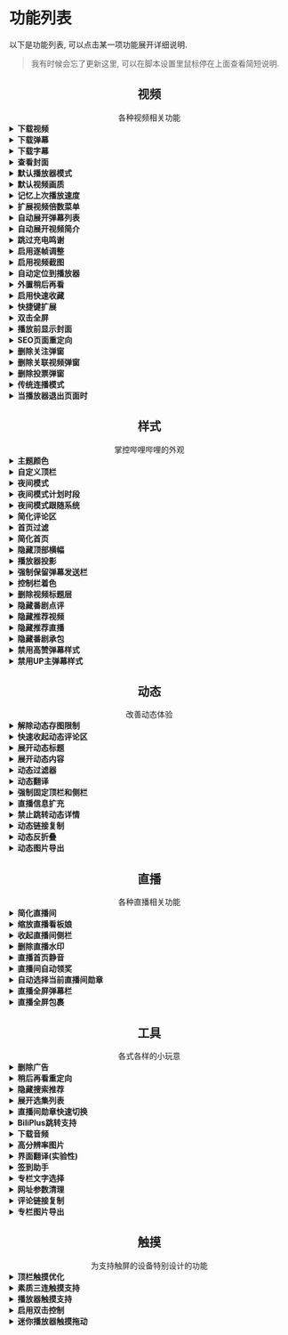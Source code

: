# 功能列表
以下是功能列表, 可以点击某一项功能展开详细说明.

> 我有时候会忘了更新这里, 可以在脚本设置里鼠标停在上面查看简短说明.

<h2 align="center">视频</h2>
<div align="center">各种视频相关功能</div>

<details>
<summary><strong>下载视频</strong></summary>

在视频播放页面中, `下载视频`按钮将在`附加功能`中启用, 点击可以选择清晰度并下载.

### 注意事项
- 请尊重视频原作者的版权, 因下载产生的纠纷本人概不负责.
- 4K清晰度只能导出下载, 不能直接下载.
- `DASH`格式下载将得到视频和音频两个文件, 合并请参考[#183](https://github.com/the1812/Bilibili-Evolved/issues/183).
- `FLV`格式视频如果有分段, 会把所有视频打包成`.zip`格式.
- 能够下载的清晰度取决于当前登录的账号, 例如`高清 1080P60`需要已登录大会员账号.
- 如果以您的账号权限无法观看某些视频(地区限制, 大会员专享等), 就算使用了类似[解除B站区域限制](https://greasyfork.org/zh-CN/scripts/25718-%E8%A7%A3%E9%99%A4b%E7%AB%99%E5%8C%BA%E5%9F%9F%E9%99%90%E5%88%B6)的脚本也是无法下载的, 除非您有对应节点的梯子.
- 直接下载过程中所有数据都存在内存里, 内存占用很大的话会导致系统卡顿. 可以考虑使用`显示链接`转给IDM或浏览器下载, 或使用[导出 aria2](aria2-notice.md)来进行下载.
- 短时间内大量下载(错误代码为412, 多发于批量导出某某教程/课程的全套视频)会遭到b站的暂时封禁, 需要等待一段时间后才能恢复, 这期间脚本的下载视频功能也会停用.

<div>
<img height="500" alt="single" src="https://cdn.jsdelivr.net/gh/the1812/Bilibili-Evolved@preview/images/compressed/download-video-single.jpg">
<img height="500" alt="batch" src="https://cdn.jsdelivr.net/gh/the1812/Bilibili-Evolved@preview/images/compressed/download-video-batch.jpg">
</div>

</details>
<details>
<summary><strong>下载弹幕</strong></summary>

在视频播放页面中, `下载弹幕`按钮将在`附加功能`中启用, 点击可以下载XML或ASS格式的弹幕.
> ASS格式不支持高级弹幕, 反向弹幕, 字幕弹幕

</details>
<details>
<summary><strong>下载字幕</strong></summary>

在视频播放页面中, `下载字幕`按钮将在`附加功能`中启用, 点击可以下载JSON或ASS格式的CC字幕.

</details>
<details>
<summary><strong>查看封面</strong></summary>

在视频播放页面/直播间中, `查看封面`按钮将在`附加功能`中启用, 点击可以查看或保存封面. (其实还可以看专栏的封面, 不过专栏的封面本来就显示在标题上方了)

<img height="400" alt="查看封面/下载视频/下载弹幕" src="https://cdn.jsdelivr.net/gh/the1812/Bilibili-Evolved@preview/images/compressed/download-video-view-cover.jpg">

</details>

<!-- <details>
<summary><strong>指定播放器布局</strong></summary>

设置默认的播放器布局, 可分别设置视频区和番剧区. 尽量在相应的页面里设置(比如在番剧播放页面设置番剧播放器布局), 否则可能没有效果.

> **⚠ 旧版布局中, 很多脚本功能将不适用.**

- 旧版: 传统布局
- 新版: 视频区默认的新版布局

</details> -->

<details>
<summary><strong>默认播放器模式</strong></summary>

设置默认的播放器模式, 可以为`常规`, `宽屏`, `网页全屏`或`全屏`. 可以选择在进入页面的首次播放时应用, 或者一进入页面就应用. 还可以设置是否自动关灯.

> ⚠ 自动全屏的效果并不稳定, 可以尝试改用播放时全屏并关闭自动播放.

</details>
<details>
<summary><strong>默认视频画质</strong></summary>

进入视频时自动选择指定的画质, 若视频最高画质低于所选画质, 则使用视频的最高画质.

> 此功能将于2020.10.02下架, 届时请使用官方的视频画质记忆

> 官方于2018.12.27已正式支持记忆画质

</details>
<details>
<summary><strong>记忆上次播放速度</strong></summary>

进入视频时自动选择最后记忆的视频倍速.

- 默认情况下，`defaultVideoSpeed` 设置项记录了用户通过原生倍数菜单（或快捷键扩展）最后选择的视频倍数.
- 支持细化到视频级别，可以通过以下代码来开启：

    ```javascript
    bilibiliEvolved.settings.rememberVideoSpeed = true
    ```

    在这种情况下，`defaultVideoSpeed` 设置项提供的值将用于缺省情况下视频的倍数值，而用户再通过原生倍数菜单（或快捷键扩展）切换到其它倍数时，不会改变 `defaultVideoSpeed` 的值.

    针对当前视频倍数的记忆值将存放在 `rememberVideoSpeedList` 设置项中：

    ```javascript
    bilibiliEvolved.settings.rememberVideoSpeedList = {
        // ...
        "1": ["123456"],
        "1.5": [],
        "2":[],
        // ... 依次类推，在启用了`扩展视频倍数菜单`功能的情况下，还支持 "2.5"， "3" 以及更多的自定义扩展倍速
    }
    ```

    可以通过 <kbd>Shift</kbd> + <kbd>:</kbd> 快捷键清除当前视频的倍数记忆状态.

</details>

<details>
<summary><strong>扩展视频倍数菜单</strong></summary>

可以用于突破原生播放器的倍数限制.

开启此功能之后，可以通过原生倍速菜单修改可用的扩展倍速，默认情况下扩展增加了 `2.5x`，`3.0x` 的倍数项：

<img alt="可自定义扩展倍速的倍数菜单" src="https://user-images.githubusercontent.com/34429322/104888984-79562a80-59a8-11eb-87bd-e6cfd9dc7ffe.gif" height="500"></img>

如果通过上下方向键来步进倍数值，最低值会被限制在当前最高倍数+0.5，最高值会被限制在 16，期间的步进值是 0.5，如果手动输入则没有这样的限制，但输入的倍数值仍然必须在 0.0625 到 16 之间.

</details>

<!-- <details>
<summary><strong>默认弹幕设置</strong></summary>

设置默认是否开启弹幕, 以及是否记住防挡字幕和智能防挡弹幕.

</details> -->

<details>
<summary><strong>自动展开弹幕列表</strong></summary>

新版播放页面中, 弹幕列表默认收起以显示推荐的其他视频. 启用此功能可在每次加载视频时自动展开弹幕列表.
开启`合集类页面不展开`后, 合集类页面(收藏夹/稍后再看等)中不会展开弹幕列表, 方便浏览视频列表.

</details>
<details>
<summary><strong>自动展开视频简介</strong></summary>

长的视频简介默认会被折叠, 启用此功能可以强制展开完整的视频简介.

</details>
<details>
<summary><strong>跳过充电鸣谢</strong></summary>

自动跳过视频结尾处的充电鸣谢.

</details>
<details>
<summary><strong>启用逐帧调整</strong></summary>

在播放器的时间右边增加两个按钮, 用于**较**精细调整视频时间.

注: `视频的实际播放帧率`跟`视频本身的帧率`和`显示器的刷新率`有关, 很难计算一个精准的数值, 部分视频仍然会有暂停不到那种一闪而过的图的情况.

逐帧调整的精确度固定为:
- `1080P60`/`720P60`: 1001 / 60000 秒 (59.94006 fps)
- `其他清晰度`: 1001 / 30000 秒 (29.97003 fps)

<img height="100" alt="时间右边的按钮" src="https://cdn.jsdelivr.net/gh/the1812/Bilibili-Evolved@preview/images/compressed/control-enhance-buttons.jpg">

</details>
<details>
<summary><strong>启用视频截图</strong></summary>

在播放器的时间右边增加截图按钮, 点击可以截取视频画面, 不会包含暂停标志和弹幕. 截取的图片将在网页右侧显示(非全屏或网页全屏模式), 可以单独保存或丢弃, 也可以截取一定数量后一次性保存.

如果弹幕渲染类型选择了Canvas, 则可以再按住`Shift`键来截取带弹幕的截图.

<img height="100" alt="时间右边的按钮" src="https://cdn.jsdelivr.net/gh/the1812/Bilibili-Evolved@preview/images/compressed/control-enhance-buttons.jpg">

</details>
<details>
<summary><strong>自动定位到播放器</strong></summary>

进入视频/番剧页面时, 自动定位到播放器.

</details>
<details>
<summary><strong>外置稍后再看</strong></summary>

将视频页面菜单里的`稍后再看`移到外面.

<img height="100" alt="外置稍后再看" src="https://cdn.jsdelivr.net/gh/the1812/Bilibili-Evolved@preview/images/compressed/watchlater.jpg">

</details>
<details>
<summary><strong>启用快速收藏</strong></summary>

启用快速收藏, 在视频页面可以一键收藏到设定的某个收藏夹.

</details>
<details>
<summary><strong>快捷键扩展</strong></summary>

为视频播放器启用更多的快捷键:
- `w` 网页全屏
- `t` 宽屏
- `r` 循环播放
- `m` 静音
- `d` 弹幕开关
- `l` 点赞
- `c` 投币
- `s` 收藏
- `j` 前进85秒
- `p` 切换画中画
- `` ` `` 打开播放器菜单
- `Shift + j` 倒退85秒
- `Shift + w` 稍后再看
- `Shift + s` 快速收藏 (需开启快速收藏功能)
- `Shift + ↑/↓` / `Shift + ,/.` 播放速度调整
- `Shift + /` 重置播放速度，再按一次回到之前的速度
- `Shift + ;` 清除对当前视频的倍数记忆
- `0` 返回开头播放
- `Shift+←/→` 逐帧调整进度 (需开启逐帧调整功能)
- `Ctrl+Alt+C` 视频快速截图 (需开启视频快速截图功能)
如果弹幕渲染类型选择了Canvas, 则可以按 `Ctrl+Shift+Alt+C` 来截取带弹幕的截图.

开启后还可以选择不同的预设, 每套预设都内置了一套键位. 如果觉得默认的键位不合适，或者发现与其他插件/脚本的快捷键相冲突，可以参考[修改默认键位](https://github.com/the1812/Bilibili-Evolved/blob/preview/src/video/keymap/key-bindings.md的方法自行修改.

附: b站原生快捷键列表:
- `f` 全屏/退出全屏
- `space` 播放/暂停
- `→` 前进5s
- `←` 倒退5s
- `↑` 音量增加10%
- `↓` 音量降低10%
- `媒体键 play/pause` 播放/暂停
- `esc` 退出全屏
- `[` 多P 上一个
- `]` 多P 下一个
- `enter` 发弹幕

> ⚠ 此功能与原生快捷键有一点差异: 在网页任何地方点下快捷键都会生效, 除非正在打字. (原生快捷键需要聚焦到播放器才能用, 除了`f`和`space`快捷键会被额外再扩展到全网页范围)

</details>
<details>
<summary><strong>双击全屏</strong></summary>

允许双击播放器切换全屏, 请注意不能与`播放器触摸支持-启用双击控制`一同使用.

</details>
<details>
<summary><strong>播放前显示封面</strong></summary>

在视频开始播放前, 在播放器中显示封面.

</details>
<details>
<summary><strong>SEO页面重定向</strong></summary>

当进入SEO页面时, 自动跳转回原视频页面.

> SEO页面通常是专为搜索引擎优化的页面, 目前通常是谷歌的搜索结果里进b站会遇到.

</details>
<details>
<summary><strong>删除关注弹窗</strong></summary>

删除视频内弹出的三连提示框.

</details>
<details>
<summary><strong>删除关联视频弹窗</strong></summary>

删除视频内弹出的关联视频推荐.

</details>
<details>
<summary><strong>删除投票弹窗</strong></summary>

删除视频内弹出的投票框.

</details>
<details>
<summary><strong>传统连播模式</strong></summary>

使用传统的连播模式, 视频有多P时 / 在收藏夹或稍后再看列表里时自动开启连播, 单P视频自动关闭连播防止播放推荐视频.

</details>
<details>
<summary><strong>当播放器退出页面时</strong></summary>

当播放器被移出页面时触发动作, 可以选择触发的位置, 支持的动作有:

- 自动暂停: 自动暂停播放, 且当播放器回来时恢复播放.
- 自动开灯: 在没有开启自动暂停, 且开启了播放时自动关灯, 那么播放器移出页面时将自动开灯, 播放器回来时自动关灯.
> 注: 在自动暂停开启时, 该功能会被忽略

</details>

<h2 align="center">样式</h2>
<div align="center">掌控哔哩哔哩的外观</div>

<details>
<summary><strong>主题颜色</strong></summary>

设定顶栏和夜间模式使用的主题色, 可以点击颜色预览的圆圈打开色板, 其中含有预定义的16种主题色, 也可以在右侧的文本框直接输入任何有效的16进制颜色值(`#rrggbb`或`#rgb`).

<img height="200" alt="颜色设置" src="https://cdn.jsdelivr.net/gh/the1812/Bilibili-Evolved@preview/images/compressed/theme-color.jpg">

</details>
<details>
<summary><strong>自定义顶栏</strong></summary>

启用自定义顶栏, 替代原版的顶栏, 仅对主站生效, 直播/相簿/会员购等仍使用原来的顶栏.

可用的选项包括:
- 使用季节Logo
- 使用主题色填充顶栏
- 在顶部横幅存在时, 使用透明填充
- 为顶栏添加一层阴影效果
- 为顶栏使用更紧凑的布局, 紧凑布局将使用更小的间距, 以及在视频标题过长时用...省略后面的部分
- 在顶部横幅存在时, 使用背景模糊效果
- 设定背景模糊效果的不透明度
- 改变顶栏边缘两侧的间距
- 改变顶栏里栏目的顺序和显示状态

前7个是整体的外观设置, 可以在设置里直接开关, 后面2个是对顶栏里面内容的详细布局设定, 可以在`附加功能`里设置.

下图展示了顶栏在不同设置下的整体外观: (从上到下依次为: 不使用主题色填充, 不填充+夜间模式, 填充主题色, 使用不同的主题色)
![效果图](https://cdn.jsdelivr.net/gh/the1812/Bilibili-Evolved@preview/images/compressed/custom-navbar-effects.jpg)

顶栏内容的布局也可以自定义, 可以通过此功能移除顶栏里不需要的组件, 或排列它们的顺序:
![顶栏顺序自定义](https://cdn.jsdelivr.net/gh/the1812/Bilibili-Evolved@preview/images/compressed/custom-navbar-orders.jpg)

</details>
<details>
<summary><strong>夜间模式</strong></summary>

夜间模式更适合光线暗的环境, 并会大量应用主题颜色.

目前仅支持部分常用页面, 其他页面会陆续添加, 不支持推广板块(会被`删除广告`功能去除的部分).

<img width="500" alt="日间" src="https://cdn.jsdelivr.net/gh/the1812/Bilibili-Evolved@preview/images/compressed/light-style.jpg">
<img width="500" alt="夜间" src="https://cdn.jsdelivr.net/gh/the1812/Bilibili-Evolved@preview/images/compressed/dark-style.jpg">

</details>
<details>
<summary><strong>夜间模式计划时段</strong></summary>

设置一个使用夜间模式的时间段, 进入/离开此时间段时, 会自动开启/关闭夜间模式.
> 结束时间小于起始时间时将视为次日, 如`18:00`至`6:00`表示晚上18:00到次日6:00.

</details>
<details>
<summary><strong>夜间模式跟随系统</strong></summary>

使夜间模式同步系统设置的亮/暗主题.

- Windows: 设置 - 个性化 - 颜色 - 选择颜色
- macOS: 系统偏好设置 - 通用 - 外观

> 有的浏览器如 Edge 允许再另外设置一套亮暗主题, 这时脚本会跟随浏览器的设置.

</details>
<details>
<summary><strong>简化评论区</strong></summary>

- 删除热评头像下方的关注按钮
- 删除用户的等级标识
- 删除发送源信息(`来自安卓客户端`这种)
- 删除用户名右边的勋章
- 删除评论区顶部的横幅
- 发送时间移动到右上角
- 位图图标全部换用矢量图标, 高分屏不会模糊
- 投票仅显示链接, 隐藏下面的大框.

> 关注和等级可以通过鼠标停留在头像上, 在弹出的资料卡小窗中查看

![简化评论区](https://cdn.jsdelivr.net/gh/the1812/Bilibili-Evolved@preview/images/compressed/comments.jpg)

</details>
<details>
<summary><strong>首页过滤</strong></summary>

隐藏原版首页不需要的元素/分区. 你可以在附加功能中详细配置隐藏哪些元素.

</details>
<details>
<summary><strong>简化首页</strong></summary>

> 此功能需要做一些额外设置, 详见[简化首页注意事项](src/style/simplify-home/simplify-home.md)

替换原本的首页, 有两种样式可用:
- `清爽`: 布局与原主页类似, 多一个`动态`栏目.
- `极简`: 去除其他所有栏目, 只保留`视频动态`和`热门视频`两个功能.

</details>
<details>
<summary><strong>隐藏顶部横幅</strong></summary>

隐藏主站顶部的横幅, 注意这会导致搜索框也被隐藏, 除非开启了自定义顶栏.

</details>
<details>
<summary><strong>播放器投影</strong></summary>

为播放器添加主题色投影.

</details>
<details>
<summary><strong>强制保留弹幕发送栏</strong></summary>

在网页全屏时, 即使宽度过小也强制保留弹幕发送栏, 注意这可能导致右侧的功能按钮挤出边界.

</details>
<!-- <details>
<summary><strong>模糊视频控制栏背景</strong></summary>
模糊视频控制栏背景, 原有的阴影效果将无效.
此功能需要浏览器支持背景模糊效果, 详情见[背景模糊兼容性](backdrop-filter.md)一节.
**启用前**
![不模糊背景](https://cdn.jsdelivr.net/gh/the1812/Bilibili-Evolved@preview/images/compressed/original-control.jpg)
**启用后**
![模糊背景](https://cdn.jsdelivr.net/gh/the1812/Bilibili-Evolved@preview/images/compressed/blur-video-control.jpg)
</details> -->
<details>
<summary><strong>控制栏着色</strong></summary>

给视频控制栏附上半透明的黑色, 代替原来的阴影, 黑色的不透明度可在设置中调整.

**启用前**
![原版](https://cdn.jsdelivr.net/gh/the1812/Bilibili-Evolved@preview/images/compressed/original-control.jpg)

**启用后**
![着色](https://cdn.jsdelivr.net/gh/the1812/Bilibili-Evolved@preview/images/compressed/custom-control-background.jpg)

</details>
<details>
<summary><strong>删除视频标题层</strong></summary>

删除视频里鼠标经过时出现在右上角的标题层.

<img height="400" alt="覆盖层" src="https://cdn.jsdelivr.net/gh/the1812/Bilibili-Evolved@preview/images/compressed/remove-top-mask.jpg">

</details>
<details>
<summary><strong>隐藏番剧点评</strong></summary>

隐藏番剧播放页面的点评板块, 不会隐藏番剧介绍页那里的点评.

</details>
<details>
<summary><strong>隐藏推荐视频</strong></summary>

隐藏番剧和视频页面右侧的推荐视频列表.

注意: 如果你想关闭 b 站的自动连播(自动播放下一个推荐视频)功能, 需要先取消隐藏推荐视频才能看到开关.

</details>
<details>
<summary><strong>隐藏推荐直播</strong></summary>

隐藏视频页面右侧下方的推荐直播.

</details>
<details>
<summary><strong>隐藏番剧承包</strong></summary>

隐藏番剧页面下方的承包榜, 以及右边的承包按钮.

</details>
<details>
<summary><strong>禁用高赞弹幕样式</strong></summary>

禁用高赞弹幕的样式, 使弹幕观感更统一.

</details>
<details>
<summary><strong>禁用UP主弹幕样式</strong></summary>

禁用UP主弹幕的样式, 使弹幕观感更统一.

</details>

<h2 align="center">动态</h2>
<div align="center">改善动态体验</div>

<details>
<summary><strong>解除动态存图限制</strong></summary>

右键点击动态大图时, 如果这张图的右键菜单被禁止了, 将弹出带图片的消息方便保存.

</details>
<details>
<summary><strong>快速收起动态评论区</strong></summary>

动态里查看评论区时, 在底部添加一个`收起评论`按钮, 这样就不用再回到上面收起了.

</details>
<details>
<summary><strong>展开动态标题</strong></summary>

在顶栏的动态预览框中, 不管名称多长, 总是完全展开视频的标题.

<img height="300" alt="展开动态标题" src="https://cdn.jsdelivr.net/gh/the1812/Bilibili-Evolved@preview/images/compressed/full-tweets-title.jpg">

</details>
<details>
<summary><strong>展开动态内容</strong></summary>

不管内容多长, 总是完全展开动态的内容.

</details>
<details>
<summary><strong>动态过滤器</strong></summary>

按照类型或者关键词过滤动态首页的内容, 也可以移除动态页的一些侧边卡片. 注意目前仅仅在全部动态里生效, 切换到别的类别时无效.

</details>
<details>
<summary><strong>动态翻译</strong></summary>

在动态首页和动态详情页中, 每条动态下方添加翻译按钮, 可将动态的文字机器翻译为中文. 若开启了界面翻译, 则会翻译成界面翻译里设定的语言.

可以使用的翻译器如下:
- Bing: 必应翻译
- Google: 谷歌翻译
- GoogleCN: 谷歌中国翻译(google.cn)

也可以再开启`评论翻译`, 将这一功能带入到评论区中.

</details>
<details>
<summary><strong>强制固定顶栏和侧栏</strong></summary>

动态更新后, 侧栏以一种非常怪异的方法固定在两侧, 快速下拉时会有抖动, 而且无法适应动态过滤器折叠产生的高度变化.

因此, 开启动态过滤器后, 会禁用侧栏固定.

而强制固定顶栏和侧栏可以完美固定侧栏, 避免产生抖动.

</details>
<details>
<summary><strong>直播信息扩充</strong></summary>

在动态的正在直播中, 为每一个直播间加上标题, 并且能够显示多达24个直播间.

</details>
<details>
<summary><strong>禁止跳转动态详情</strong></summary>

禁止动态点击后跳转详情页, 方便选择其中的文字.

</details>

<details>
<summary><strong>动态链接复制</strong></summary>

在动态的菜单里添加复制链接选项.

</details>

<details>
<summary><strong>动态反折叠</strong></summary>

自动展开被折叠的动态.

</details>
<details>
<summary><strong>动态图片导出</strong></summary>

在动态的右上角菜单中可选择导出图片来下载当前动态里的所有图片.

</details>

<h2 align="center">直播</h2>
<div align="center">各种直播相关功能</div>


<details>
<summary><strong>简化直播间</strong></summary>

- 隐藏姥爷图标
- 隐藏入场通知
- 隐藏粉丝勋章
- 隐藏活动头衔
- 隐藏弹幕特效
- 隐藏全区广播
- 隐藏欢迎信息 (xxx老爷进入直播间)
- 隐藏礼物弹幕 (仅弹幕列表, 特殊效果如节奏风暴不受影响)
- 隐藏上舰提示 (弹幕列表里的 xxx开通了舰长)
- 隐藏付费礼物 (播放器下面的各种金瓜子礼物, 以及许愿瓶, 上舰等)
- 隐藏入场特效
- 隐藏看板娘
- 隐藏活动横幅
- 隐藏排行榜
- 隐藏抽奖提示 (开通舰长, 小飞船抽奖等)
- 隐藏PK浮窗
- 隐藏高能榜提示
- 禁用直播间皮肤

每一项都可以在`附加功能`中单独选择是否隐藏. 图片中展示的是全部隐藏时的弹幕区效果对比.

<img height="500" alt="简化直播间" src="https://cdn.jsdelivr.net/gh/the1812/Bilibili-Evolved@preview/images/compressed/simplify-liveroom.jpg">

</details>
<details>
<summary><strong>缩放直播看板娘</strong></summary>

根据屏幕DPI缩放直播看板娘的大小以提高像素的清晰度, DPI缩放为100%的用户不需要此功能.

</details>
<details>
<summary><strong>收起直播间侧栏</strong></summary>

自动收起直播间的侧边栏.

</details>
<details>
<summary><strong>删除直播水印</strong></summary>

删除观看直播时角落的水印.

</details>
<details>
<summary><strong>直播首页静音</strong></summary>

禁止直播首页的推荐直播间自动开始播放.

还可以打开`隐藏推荐直播`来隐藏掉推荐直播间.

![直播首页自动播放](https://cdn.jsdelivr.net/gh/the1812/Bilibili-Evolved@preview/images/compressed/hide-home-live.jpg)

</details>
<details>
<summary><strong>直播间自动领奖</strong></summary>

在当前直播间有抽奖活动时, 自动点击抽奖按钮. 注意只适用于少量抽奖, 那种99+限量抽奖可能跟不上其他人的手速.

</details>
<details>
<summary><strong>自动选择当前直播间勋章</strong></summary>

如果拥有当前直播间的勋章, 则自动佩戴, 否则佩戴上次手动选择的勋章.

</details>
<!-- <details>
<summary><strong>直播弹幕记录器</strong></summary>

开启后, 在直播间里可以从附加功能中启动弹幕记录器, 会记录启动后所有收到的弹幕, 并可以导出为XML弹幕文件.

> 弹幕的发送时间是相对于直播开始时间确定的.

</details> -->
<details>
<summary><strong>直播全屏弹幕栏</strong></summary>

在直播的网页全屏和全屏模式状态下, 在底部显示弹幕栏.

</details>
<details>
<summary><strong>直播全屏包裹</strong></summary>

在网页全屏状态下, 可以直接点开礼物包裹, 方便送辣条和小心心.

</details>

<h2 align="center">工具</h2>
<div align="center">各式各样的小玩意</div>

<details>
<summary><strong>删除广告</strong></summary>

删除站内的各种广告. 包括首页的推广模块, 手机app推荐, 视频页面右侧的广告等.
![删除广告](https://cdn.jsdelivr.net/gh/the1812/Bilibili-Evolved@preview/images/compressed/remove-ads.jpg)

</details>
<details>
<summary><strong>稍后再看重定向</strong></summary>

将稍后再看的链接重定向为普通播放网址, 以使用新版播放页面. 可以分别选择是否重定向顶栏和稍后再看页面.

</details>
<details>
<summary><strong>隐藏搜索推荐</strong></summary>

将搜索框的推荐词替换为`搜索`.

</details>
<details>
<summary><strong>展开选集列表</strong></summary>

在视频选集列表中, (选集多时)展开整个列表, 当标题超出一行时, 另起一行以显示完整标题.
> 因为番剧选集用的绝对布局, 所以此功能在番剧区无效.

<img height="600" alt="展开选集标题" src="https://cdn.jsdelivr.net/gh/the1812/Bilibili-Evolved@preview/images/compressed/full-page-title.jpg">

</details>
<details>
<summary><strong>直播间勋章快速切换</strong></summary>

在直播区(live.bilibili.com)中, 可从`附加功能`中直接切换勋章和头衔.

</details>
<details>
<summary><strong>BiliPlus跳转支持</strong></summary>

在视频/番剧/空间中, 附加功能`转到BiliPlus`, 点击可以转到[BiliPlus](https://biliplus.com)上对应的页面.


</details>
<details>
<summary><strong>下载音频</strong></summary>

在音频区中, 附加功能会出现`下载音频`按钮, 当你进入某一音乐的详细信息页面时, 点击按钮可以下载该页面对应的音乐. 在其他页面中此按钮将不可点击.

> 正在播放的音乐点击封面即可转到详细信息页面.

</details>
<details>
<summary><strong>高分辨率图片</strong></summary>

根据屏幕DPI请求更高分辨率的图片, 例如DPI缩放200%则请求2倍的分辨率, 加载时间也会相应变长一些.
适用于2K, 4K等的显示屏, DPI缩放为100%的用户不需要此功能.

<img height="600" alt="高分辨率图片" src="https://cdn.jsdelivr.net/gh/the1812/Bilibili-Evolved@preview/images/compressed/image-resolution.jpg">

</details>
<details>
<summary><strong>界面翻译(实验性)</strong></summary>

为界面中一些常用文本提供翻译, 完成度不高, 目前仅开放日语和英语.

> 如果希望贡献翻译, 请参阅[翻译指南](https://github.com/the1812/Bilibili-Evolved/blob/preview/src/utils/i18n/i18n.md). 在文件中添加翻译文本后即可发送 Pull Request (到 preview 分支), 不需要编译. ~~因为本项目的开发环境弄得很烂, 请不要把时间和精力浪费在搭建开发环境上.~~

</details>
<details>
<summary><strong>签到助手</strong></summary>

在附加功能中添加一些每日签到类的按钮, 例如银瓜子换硬币, 直播间签到.

</details>
<details>
<summary><strong>专栏文字选择</strong></summary>

使专栏的文字可以选择.

</details>
<details>
<summary><strong>网址参数清理</strong></summary>

自动删除链接中的多余跟踪参数, 例如`spm_id_from`, `from_source`, `share_source`等.

</details>
<details>
<summary><strong>评论链接复制</strong></summary>

在评论的菜单里添加复制链接选项.

</details>

<details>
<summary><strong>专栏图片导出</strong></summary>

在专栏页面中可在附加功能中导出所有图片.

</details>


<h2 align="center">触摸</h2>
<div align="center">为支持触屏的设备特别设计的功能</div>

<details>
<summary><strong>顶栏触摸优化</strong></summary>

删除顶栏右侧的一级链接(从`大会员`到`历史`), 以方便触屏设备快速预览信息. 被删除的链接可从各预览中的`查看更多`进入.

</details>
<details>
<summary><strong>素质三连触摸支持</strong></summary>

为素质三连(长按点赞)启用触摸支持.

</details>
<details>
<summary><strong>播放器触摸支持</strong></summary>

- 增大控制栏的按钮间距, 使触摸操作更准确.
![放大前](https://cdn.jsdelivr.net/gh/the1812/Bilibili-Evolved@preview/images/compressed/player-buttons-original.jpg)
![放大后](https://cdn.jsdelivr.net/gh/the1812/Bilibili-Evolved@preview/images/compressed/player-buttons-large.jpg)
- 启用触摸手势
    - 左右滑动可调整进度, 上下位置不同灵敏度不同
    - 进度调整可在左上角和右上角取消
    - 左侧上下滑动可调整亮度
    - 右侧上下滑动可调整音量

<img width="600" alt="进度调整" src="https://cdn.jsdelivr.net/gh/the1812/Bilibili-Evolved@preview/images/compressed/touch-gestures.jpg">
<img width="600" alt="亮度和音量调整" src="https://cdn.jsdelivr.net/gh/the1812/Bilibili-Evolved@preview/images/compressed/touch-gestures-vertical.jpg">

</details>
<details>
<summary><strong>启用双击控制</strong></summary>

将操作方式更改为: 单击显示/隐藏控制栏, 双击播放/暂停.

</details>
<details>
<summary><strong>迷你播放器触摸拖动</strong></summary>

使迷你播放器的拖动条可以触摸拖动.

</details>
